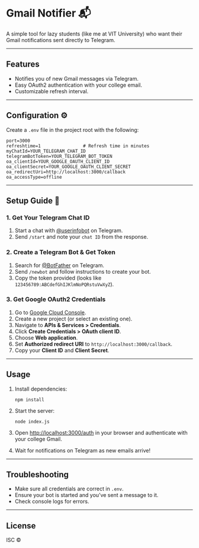 # Gmail Notifier 📬

A simple tool for lazy students (like me at VIT University) who want their Gmail notifications sent directly to Telegram.

---

## Features

- Notifies you of new Gmail messages via Telegram.
- Easy OAuth2 authentication with your college email.
- Customizable refresh interval.

---

## Configuration ⚙️

Create a `.env` file in the project root with the following:

```
port=3000
refreshtime=1                # Refresh time in minutes
myChatId=YOUR_TELEGRAM_CHAT_ID
telegramBotToken=YOUR_TELEGRAM_BOT_TOKEN
oa_clientId=YOUR_GOOGLE_OAUTH_CLIENT_ID
oa_clientSecret=YOUR_GOOGLE_OAUTH_CLIENT_SECRET
oa_redirectUri=http://localhost:3000/callback
oa_accessType=offline
```

---

## Setup Guide 🚀

### 1. Get Your Telegram Chat ID

1. Start a chat with [@userinfobot](https://t.me/userinfobot) on Telegram.
2. Send `/start` and note your `chat ID` from the response.

### 2. Create a Telegram Bot & Get Token

1. Search for [@BotFather](https://t.me/BotFather) on Telegram.
2. Send `/newbot` and follow instructions to create your bot.
3. Copy the token provided (looks like `123456789:ABCdefGhIJKlmNoPQRstuVwXyZ`).

### 3. Get Google OAuth2 Credentials

1. Go to [Google Cloud Console](https://console.cloud.google.com/).
2. Create a new project (or select an existing one).
3. Navigate to **APIs & Services > Credentials**.
4. Click **Create Credentials > OAuth client ID**.
5. Choose **Web application**.
6. Set **Authorized redirect URI** to `http://localhost:3000/callback`.
7. Copy your **Client ID** and **Client Secret**.

---

## Usage

1. Install dependencies:

   ```
   npm install
   ```

2. Start the server:

   ```
   node index.js
   ```

3. Open [http://localhost:3000/auth](http://localhost:3000/auth) in your browser and authenticate with your college Gmail.

4. Wait for notifications on Telegram as new emails arrive!

---

## Troubleshooting

- Make sure all credentials are correct in `.env`.
- Ensure your bot is started and you’ve sent a message to it.
- Check console logs for errors.

---

## License

ISC ©
